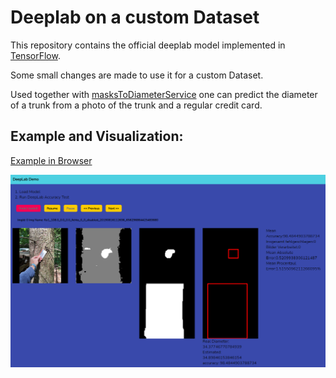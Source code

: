 # Deeplab on a custom Dataset

This repository contains the official deeplab model implemented in [TensorFlow](https://www.tensorflow.org).

Some small changes are made to use it for a custom Dataset.

Used together with [masksToDiameterService](https://github.com/Johannes0Horn/masksToDiameterService"Example") one can predict the diameter of a trunk from a photo of the trunk and a regular credit card.

## Example and Visualization:

[Example in Browser](https://johannes0horn.github.io/Treeo.AI/ "Example")

![alt text](https://github.com/Johannes0Horn/Treeo.AI/blob/master/screenshot.png)
